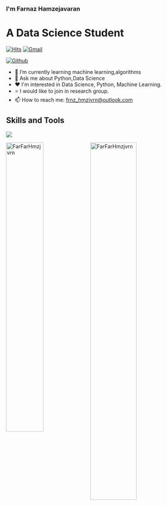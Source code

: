 ### I'm Farnaz Hamzejavaran
<h1>A Data Science Student</h1>

[![Hits](https://hits.seeyoufarm.com/api/count/incr/badge.svg?url=https%3A%2F%2Fgithub.com%2FFarFarHmzjvrn%2FFarFarHmzjvrn&count_bg=%2379C83D&title_bg=%23555555&icon=&icon_color=%23E7E7E7&title=Profile+Views&edge_flat=false)](https://hits.seeyoufarm.com)
[![Gmail](https://img.shields.io/badge/-Gmail-c14438?style=flat&logo=Gmail&logoColor=white)](mailto:frnz_hmzjvrn@outlook.com)
<!-- [![Website Badge](https://img.shields.io/badge/-Website-c14438?style=flat&logo=Google-Chrome&logoColor=white&link=https://www.hejazizo.com)](https://www.hejazizo.com) -->
<!-- [![Instagram Badge](https://img.shields.io/badge/-Instagram-purple?logo=instagram&logoColor=white&link=https://instagram.com/ali.hejazzii/)](https://www.instagram.com/ali.hejazzii) -->
[![Github](https://img.shields.io/github/followers/FarFarHmzjvrn?label=Follow&style=social)](https://github.com/FarFarHmzjvrn)

- 🌱 I’m currently learning machine learning,algorithms
- 💬 Ask me about Python,Data Science
- :heart: I'm interested in Data Science, Python, Machine Learning.
- :star: I would like to join in research group.
- 📫 How to reach me: frnz_hmzjvrn@outlook.com


<h2>Skills and Tools</h2>

<p align="left">
  <a href="https://skillicons.dev">
    <img src="https://skillicons.dev/icons?i=git,vscode,python,github,linux" />
  </a>
</p>

<div>
  <img width="45%" align="left" src="https://github-readme-stats.vercel.app/api/top-langs?username=FarFarHmzjvrn&show_icons=true&locale=en&layout=compact" alt="FarFarHmzjvrn" />
  <img width="50%"  src="https://github-readme-streak-stats.herokuapp.com/?user=FarFarHmzjvrn&" alt="FarFarHmzjvrn" />
</div>











